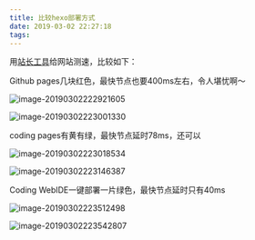 ```yaml
---
title: 比较hexo部署方式
date: 2019-03-02 22:27:18
tags:
---
```


用[站长工具](http://tool.chinaz.com/)给网站测速，比较如下：

Github pages几块红色，最快节点也要400ms左右，令人堪忧啊～

![image-20190302222921605](https://ws4.sinaimg.cn/large/006tKfTcly1g0otlb8xolj312v0u0492.jpg)



![image-20190302223001330](https://ws4.sinaimg.cn/large/006tKfTcly1g0otlwes9uj30oe0cm76b.jpg)

coding pages有黄有绿，最快节点延时78ms，还可以

![image-20190302223018534](https://ws2.sinaimg.cn/large/006tKfTcly1g0otm8ni8yj31370u0k1v.jpg)

![image-20190302223146387](https://ws2.sinaimg.cn/large/006tKfTcly1g0otnq9da3j30pa0ce0uq.jpg)



Coding WebIDE一键部署一片绿色，最快节点延时只有40ms

![image-20190302223512498](https://ws4.sinaimg.cn/large/006tKfTcly1g0otrc52gcj313n0u0qdd.jpg)

![image-20190302223542807](https://ws3.sinaimg.cn/large/006tKfTcly1g0otrtmf9xj30oi0comz4.jpg)